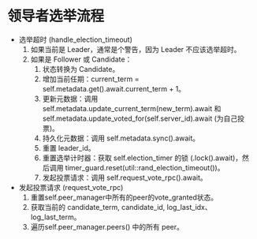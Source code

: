 # 领导者选举流程

- 选举超时 (handle_election_timeout)
    1. 如果当前是 Leader，通常是个警告，因为 Leader 不应该选举超时。
    2. 如果是 Follower 或 Candidate：
        1. 状态转换为 Candidate。
        2. 增加当前任期：current_term = self.metadata.get().await.current_term + 1。
        3. 更新元数据：调用 self.metadata.update_current_term(new_term).await 和 self.metadata.update_voted_for(self.server_id).await (为自己投票)。
        4. 持久化元数据：调用 self.metadata.sync().await。
        5. 重置 leader_id。
        6. 重置选举计时器：获取 self.election_timer 的锁 (.lock().await)，然后调用 timer_guard.reset(util::rand_election_timeout())。
        7. 发起投票请求：调用 self.request_vote_rpc().await。
- 发起投票请求 (request_vote_rpc)
    1. 重置self.peer_manager中所有的peer的vote_granted状态。
    2. 获取当前的 candidate_term, candidate_id, log_last_idx、log_last_term。
    3. 遍历self.peer_manager.peers() 中的所有 peer。